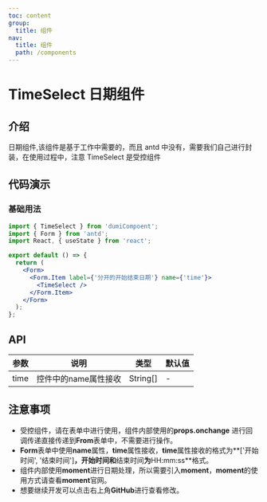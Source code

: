 ```yaml
---
toc: content
group:
  title: 组件
nav:
  title: 组件
  path: /components
---
```


# TimeSelect 日期组件

## 介绍

日期组件,该组件是基于工作中需要的，而且 antd 中没有，需要我们自己进行封装，在使用过程中，注意 TimeSelect 是受控组件

## 代码演示

### 基础用法

```jsx
import { TimeSelect } from 'dumiCompoent';
import { Form } from 'antd';
import React, { useState } from 'react';

export default () => {
  return (
    <Form>
      <Form.Item label={'分开的开始结束日期'} name={'time'}>
        <TimeSelect />
      </Form.Item>
    </Form>
  );
};
```


## API

| 参数      | 说明                   | 类型        | 默认值 |
| --------- | ---------------------- | ----------- | ------ |
| time      | 控件中的name属性接收 | String[]      | -      |

## 注意事项

- 受控组件，请在表单中进行使用，组件内部使用的**props.onchange** 进行回调传递直接传递到**From**表单中，不需要进行操作。
- **Form**表单中使用**name**属性，**time**属性接收，**time**属性接收的格式为**['开始时间', '结束时间']**，**开始时间**和**结束时间**为**HH:mm:ss**格式。
- 组件内部使用**moment**进行日期处理，所以需要引入**moment**，**moment**的使用方式请查看**moment**官网。
- 想要继续开发可以点击右上角**GitHub**进行查看修改。
